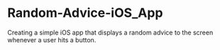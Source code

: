 # Random-Advice-iOS_App
Creating a simple iOS app that displays a random advice to the screen whenever a user hits a button.
